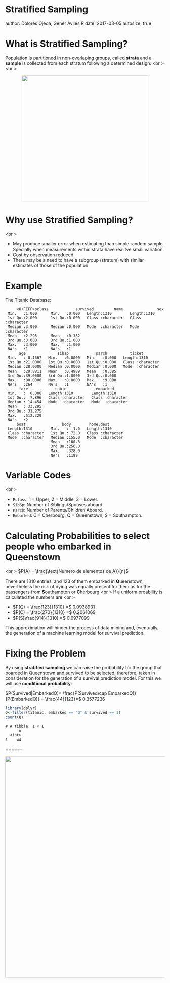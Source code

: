Stratified Sampling
========================================================
author: Dolores Ojeda, Gener Avilés R
date: 2017-03-05
autosize: true



What is Stratified Sampling?
========================================================

Population is partitioned in non-overlaping groups, called **strata** and a **sample** is collected from each stratum following a determined design.
<br \><br \>
<center><img src="http://image.mathcaptain.com/cms/images/113/stratified-sampling.png" height="400px" /></center>


Why use Stratified Sampling?
========================================================
<br \>
- May produce smaller error when estimating than simple random sample. Specially when measurements within strata have realitve small variation.
- Cost by observation reduced.
- There may be a need to have a subgroup (stratum) with similar estimates of those of the population.



Example
==========================================================
The Titanic Database:

```
     <U+FEFF>pclass            survived         name               sex           
 Min.   :1.000      Min.   :0.000   Length:1310        Length:1310       
 1st Qu.:2.000      1st Qu.:0.000   Class :character   Class :character  
 Median :3.000      Median :0.000   Mode  :character   Mode  :character  
 Mean   :2.295      Mean   :0.382                                        
 3rd Qu.:3.000      3rd Qu.:1.000                                        
 Max.   :3.000      Max.   :1.000                                        
 NA's   :1          NA's   :1                                            
      age              sibsp            parch          ticket         
 Min.   : 0.1667   Min.   :0.0000   Min.   :0.000   Length:1310       
 1st Qu.:21.0000   1st Qu.:0.0000   1st Qu.:0.000   Class :character  
 Median :28.0000   Median :0.0000   Median :0.000   Mode  :character  
 Mean   :29.8811   Mean   :0.4989   Mean   :0.385                     
 3rd Qu.:39.0000   3rd Qu.:1.0000   3rd Qu.:0.000                     
 Max.   :80.0000   Max.   :8.0000   Max.   :9.000                     
 NA's   :264       NA's   :1        NA's   :1                         
      fare            cabin             embarked        
 Min.   :  0.000   Length:1310        Length:1310       
 1st Qu.:  7.896   Class :character   Class :character  
 Median : 14.454   Mode  :character   Mode  :character  
 Mean   : 33.295                                        
 3rd Qu.: 31.275                                        
 Max.   :512.329                                        
 NA's   :2                                              
     boat                body        home.dest        
 Length:1310        Min.   :  1.0   Length:1310       
 Class :character   1st Qu.: 72.0   Class :character  
 Mode  :character   Median :155.0   Mode  :character  
                    Mean   :160.8                     
                    3rd Qu.:256.0                     
                    Max.   :328.0                     
                    NA's   :1189                      
```

Variable Codes
=====================================================
<br \>
- `Pclass`: 1 = Upper, 2 = Middle, 3 = Lower.
- `SibSp`: Number of Siblings/Spouses aboard.
- `Parch`: Number of Parents/Children Aboard.
- `Embarked`: C = Cherbourg, Q = Queenstown, S = Southampton.

Calculating Probabilities to select people who embarked in Queenstown
================================================================
<br \>
$P(A) = \frac{\text{Numero de elementos de A}}{n}$

There are 1310 entries, and 123 of them embarked in **Q**ueenstown, nevertheless the risk of dying was equally present for them as for the passengers from **S**outhampton or **C**herbourg.<br \>
If a uniform proability is calculated the numbers are:<br \>
- $P(Q) = \frac{123}{1310} =$ 0.0938931
- $P(C) = \frac{270}{1310} =$ 0.2061069
- $P(S)\frac{914}{1310} =$ 0.6977099

This approximation will hinder the process of data mining and, eventually, the generation of a machine learning model for survival prediction.

Fixing the Problem
==========================================================
By using **stratified sampling** we can raise the probability for the group that boarded in Queenstown and survived to be selected, therefore, taken in consideration for the generation of a survival prediction model. For this we will use **conditional probability**:

$P(Survived|EmbarkedQ)= \frac{P(Survived\cap EmbarkedQ)}{P(EmbarkedQ)} = \frac{44}{123}=$ 0.3577236

```r
library(dplyr)
Q<-filter(titanic, embarked == "Q" & survived == 1)
count(Q)
```

```
# A tibble: 1 × 1
      n
  <int>
1    44
```

======
<center><img src="http://image.mathcaptain.com/cms/images/113/stratified-sampling.png" height="700px" /></center>
